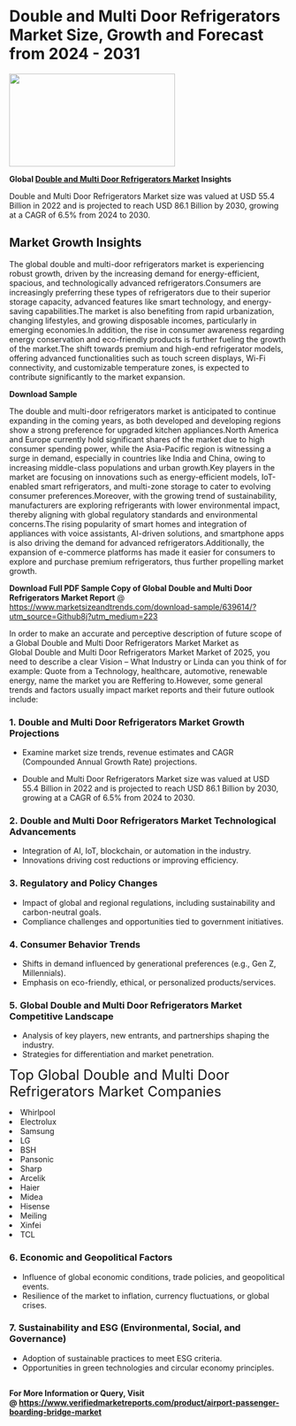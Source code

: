<H1>Double and Multi Door Refrigerators Market Size, Growth and Forecast from 2024 - 2031</H1><img class="aligncenter size-medium wp-image-584254" src="https://thirdeyenews.in/wp-content/uploads/2024/09/Global-Market-Research-300x168.jpeg" alt="" width="300" height="168" /><p><strong>Global&nbsp;<a href="https://www.marketsizeandtrends.com/download-sample/639614/?utm_source=Github8j?utm_medium=223">Double and Multi Door Refrigerators Market</a> Insights</strong></p><p>Double and Multi Door Refrigerators Market size was valued at USD 55.4 Billion in 2022 and is projected to reach USD 86.1 Billion by 2030, growing at a CAGR of 6.5% from 2024 to 2030.</p><p><h2>Market Growth Insights</h2> <p>The global double and multi-door refrigerators market is experiencing robust growth, driven by the increasing demand for energy-efficient, spacious, and technologically advanced refrigerators.Consumers are increasingly preferring these types of refrigerators due to their superior storage capacity, advanced features like smart technology, and energy-saving capabilities.The market is also benefiting from rapid urbanization, changing lifestyles, and growing disposable incomes, particularly in emerging economies.In addition, the rise in consumer awareness regarding energy conservation and eco-friendly products is further fueling the growth of the market.The shift towards premium and high-end refrigerator models, offering advanced functionalities such as touch screen displays, Wi-Fi connectivity, and customizable temperature zones, is expected to contribute significantly to the market expansion.</p> <p><strong>Download Sample</strong></p> <p>The double and multi-door refrigerators market is anticipated to continue expanding in the coming years, as both developed and developing regions show a strong preference for upgraded kitchen appliances.North America and Europe currently hold significant shares of the market due to high consumer spending power, while the Asia-Pacific region is witnessing a surge in demand, especially in countries like India and China, owing to increasing middle-class populations and urban growth.Key players in the market are focusing on innovations such as energy-efficient models, IoT-enabled smart refrigerators, and multi-zone storage to cater to evolving consumer preferences.Moreover, with the growing trend of sustainability, manufacturers are exploring refrigerants with lower environmental impact, thereby aligning with global regulatory standards and environmental concerns.The rising popularity of smart homes and integration of appliances with voice assistants, AI-driven solutions, and smartphone apps is also driving the demand for advanced refrigerators.Additionally, the expansion of e-commerce platforms has made it easier for consumers to explore and purchase premium refrigerators, thus further propelling market growth.<p><span class=""><strong>Download Full PDF Sample Copy of Global Double and Multi Door Refrigerators Market Report</strong> @ <a href="https://www.marketsizeandtrends.com/download-sample/639614/?utm_source=Github8j?utm_medium=223" target="_blank">https://www.marketsizeandtrends.com/download-sample/639614/?utm_source=Github8j?utm_medium=223</a></span></p><p>In order to make an accurate and perceptive description of future scope of a Global&nbsp;Double and Multi Door Refrigerators Market Market as Global&nbsp;Double and Multi Door Refrigerators Market Market of 2025, you need to describe a clear Vision &ndash; What Industry or Linda can you think of for example: Quote from a Technology, healthcare, automotive, renewable energy, name the market you are Reffering to.However, some general trends and factors usually impact market reports and their future outlook include:</p><h3>1.&nbsp;<strong>Double and Multi Door Refrigerators Market Growth Projections</strong></h3><ul><li>Examine market size trends, revenue estimates and CAGR (Compounded Annual Growth Rate) projections.</li><li><p>Double and Multi Door Refrigerators Market size was valued at USD 55.4 Billion in 2022 and is projected to reach USD 86.1 Billion by 2030, growing at a CAGR of 6.5% from 2024 to 2030.</p></li></ul><h3>2.&nbsp;<strong>Double and Multi Door Refrigerators Market Technological Advancements</strong></h3><ul><li>Integration of AI, IoT, blockchain, or automation in the industry.</li><li>Innovations driving cost reductions or improving efficiency.</li></ul><h3>3.&nbsp;<strong>Regulatory and Policy Changes</strong></h3><ul><li>Impact of global and regional regulations, including sustainability and carbon-neutral goals.</li><li>Compliance challenges and opportunities tied to government initiatives.</li></ul><h3>4.&nbsp;<strong>Consumer Behavior Trends</strong></h3><ul><li>Shifts in demand influenced by generational preferences (e.g., Gen Z, Millennials).</li><li>Emphasis on eco-friendly, ethical, or personalized products/services.</li></ul><h3>5.&nbsp;<strong>Global Double and Multi Door Refrigerators Market Competitive Landscape</strong></h3><ul><li>Analysis of key players, new entrants, and partnerships shaping the industry.</li><li>Strategies for differentiation and market penetration.</li></ul><p data-pm-slice="1 1 []"><span style="color: inherit; font-family: inherit; font-size: 25px;">Top Global Double and Multi Door Refrigerators Market Companies</span></p><div class="" data-test-id=""><p><li>Whirlpool</li><li> Electrolux</li><li> Samsung</li><li> LG</li><li> BSH</li><li> Pansonic</li><li> Sharp</li><li> Arcelik</li><li> Haier</li><li> Midea</li><li> Hisense</li><li> Meiling</li><li> Xinfei</li><li> TCL</li></p></div><h3>6.&nbsp;<strong>Economic and Geopolitical Factors</strong></h3><ul><li>Influence of global economic conditions, trade policies, and geopolitical events.</li><li>Resilience of the market to inflation, currency fluctuations, or global crises.</li></ul><h3>7.&nbsp;<strong>Sustainability and ESG (Environmental, Social, and Governance)</strong></h3><ul><li>Adoption of sustainable practices to meet ESG criteria.</li><li>Opportunities in green technologies and circular economy principles.</li></ul><h2><strong style="font-size: 14px;">For More Information or Query, Visit @&nbsp;</strong><a style="background-color: #ffffff; font-size: 14px;" href="https://www.marketsizeandtrends.com/report/double-and-multi-door-refrigerators-market/" target="_blank">https://www.verifiedmarketreports.com/product/airport-passenger-boarding-bridge-market</a></h2>